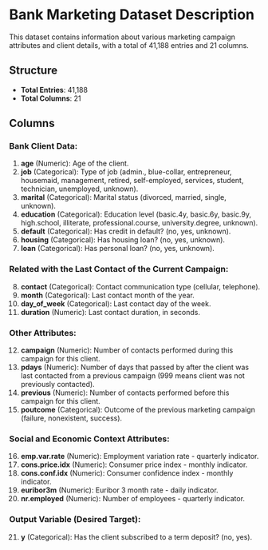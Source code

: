 # Bank Marketing Dataset Description

This dataset contains information about various marketing campaign attributes and client details, with a total of 41,188 entries and 21 columns.

## Structure

- **Total Entries**: 41,188
- **Total Columns**: 21

## Columns

### Bank Client Data:

1. **age** (Numeric): Age of the client.
2. **job** (Categorical): Type of job (admin., blue-collar, entrepreneur, housemaid, management, retired, self-employed, services, student, technician, unemployed, unknown).
3. **marital** (Categorical): Marital status (divorced, married, single, unknown).
4. **education** (Categorical): Education level (basic.4y, basic.6y, basic.9y, high.school, illiterate, professional.course, university.degree, unknown).
5. **default** (Categorical): Has credit in default? (no, yes, unknown).
6. **housing** (Categorical): Has housing loan? (no, yes, unknown).
7. **loan** (Categorical): Has personal loan? (no, yes, unknown).

### Related with the Last Contact of the Current Campaign:

8. **contact** (Categorical): Contact communication type (cellular, telephone).
9. **month** (Categorical): Last contact month of the year.
10. **day_of_week** (Categorical): Last contact day of the week.
11. **duration** (Numeric): Last contact duration, in seconds.

### Other Attributes:

12. **campaign** (Numeric): Number of contacts performed during this campaign for this client.
13. **pdays** (Numeric): Number of days that passed by after the client was last contacted from a previous campaign (999 means client was not previously contacted).
14. **previous** (Numeric): Number of contacts performed before this campaign for this client.
15. **poutcome** (Categorical): Outcome of the previous marketing campaign (failure, nonexistent, success).

### Social and Economic Context Attributes:

16. **emp.var.rate** (Numeric): Employment variation rate - quarterly indicator.
17. **cons.price.idx** (Numeric): Consumer price index - monthly indicator.
18. **cons.conf.idx** (Numeric): Consumer confidence index - monthly indicator.
19. **euribor3m** (Numeric): Euribor 3 month rate - daily indicator.
20. **nr.employed** (Numeric): Number of employees - quarterly indicator.

### Output Variable (Desired Target):

21. **y** (Categorical): Has the client subscribed to a term deposit? (no, yes).
